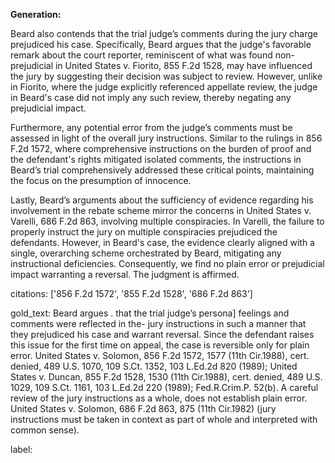 **Generation:**

Beard also contends that the trial judge’s comments during the jury charge prejudiced his case. Specifically, Beard argues that the judge's favorable remark about the court reporter, reminiscent of what was found non-prejudicial in United States v. Fiorito, 855 F.2d 1528, may have influenced the jury by suggesting their decision was subject to review. However, unlike in Fiorito, where the judge explicitly referenced appellate review, the judge in Beard's case did not imply any such review, thereby negating any prejudicial impact.

Furthermore, any potential error from the judge’s comments must be assessed in light of the overall jury instructions. Similar to the rulings in 856 F.2d 1572, where comprehensive instructions on the burden of proof and the defendant's rights mitigated isolated comments, the instructions in Beard’s trial comprehensively addressed these critical points, maintaining the focus on the presumption of innocence.

Lastly, Beard’s arguments about the sufficiency of evidence regarding his involvement in the rebate scheme mirror the concerns in United States v. Varelli, 686 F.2d 863, involving multiple conspiracies. In Varelli, the failure to properly instruct the jury on multiple conspiracies prejudiced the defendants. However, in Beard's case, the evidence clearly aligned with a single, overarching scheme orchestrated by Beard, mitigating any instructional deficiencies. Consequently, we find no plain error or prejudicial impact warranting a reversal. The judgment is affirmed.

citations: ['856 F.2d 1572', '855 F.2d 1528', '686 F.2d 863']

gold_text: Beard argues . that the trial judge’s persona] feelings and comments were reflected in the- jury instructions in such a manner that they prejudiced his case and warrant reversal. Since the defendant raises this issue for the first time on appeal, the case is reversible only for plain error. United States v. Solomon, 856 F.2d 1572, 1577 (11th Cir.1988), cert. denied, 489 U.S. 1070, 109 S.Ct. 1352, 103 L.Ed.2d 820 (1989); United States v. Duncan, 855 F.2d 1528, 1530 (11th Cir.1988), cert. denied, 489 U.S. 1029, 109 S.Ct. 1161, 103 L.Ed.2d 220 (1989); Fed.R.Crim.P. 52(b). A careful review of the jury instructions as a whole, does not establish plain error. United States v. Solomon, 686 F.2d 863, 875 (11th Cir.1982) (jury instructions must be taken in context as part of whole and interpreted with common sense).

label: 